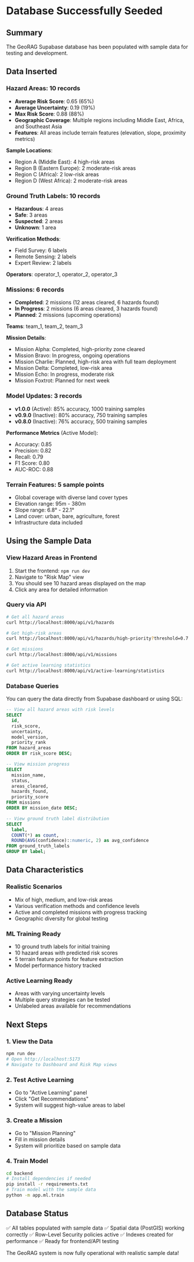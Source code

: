 # Database Successfully Seeded

## Summary

The GeoRAG Supabase database has been populated with sample data for testing and development.

## Data Inserted

### Hazard Areas: 10 records
- **Average Risk Score**: 0.65 (65%)
- **Average Uncertainty**: 0.19 (19%)
- **Max Risk Score**: 0.88 (88%)
- **Geographic Coverage**: Multiple regions including Middle East, Africa, and Southeast Asia
- **Features**: All areas include terrain features (elevation, slope, proximity metrics)

**Sample Locations**:
- Region A (Middle East): 4 high-risk areas
- Region B (Eastern Europe): 2 moderate-risk areas
- Region C (Africa): 2 low-risk areas
- Region D (West Africa): 2 moderate-risk areas

### Ground Truth Labels: 10 records
- **Hazardous**: 4 areas
- **Safe**: 3 areas
- **Suspected**: 2 areas
- **Unknown**: 1 area

**Verification Methods**:
- Field Survey: 6 labels
- Remote Sensing: 2 labels
- Expert Review: 2 labels

**Operators**: operator_1, operator_2, operator_3

### Missions: 6 records
- **Completed**: 2 missions (12 areas cleared, 6 hazards found)
- **In Progress**: 2 missions (6 areas cleared, 3 hazards found)
- **Planned**: 2 missions (upcoming operations)

**Teams**: team_1, team_2, team_3

**Mission Details**:
- Mission Alpha: Completed, high-priority zone cleared
- Mission Bravo: In progress, ongoing operations
- Mission Charlie: Planned, high-risk area with full team deployment
- Mission Delta: Completed, low-risk area
- Mission Echo: In progress, moderate risk
- Mission Foxtrot: Planned for next week

### Model Updates: 3 records
- **v1.0.0** (Active): 85% accuracy, 1000 training samples
- **v0.9.0** (Inactive): 80% accuracy, 750 training samples
- **v0.8.0** (Inactive): 76% accuracy, 500 training samples

**Performance Metrics** (Active Model):
- Accuracy: 0.85
- Precision: 0.82
- Recall: 0.79
- F1 Score: 0.80
- AUC-ROC: 0.88

### Terrain Features: 5 sample points
- Global coverage with diverse land cover types
- Elevation range: 95m - 380m
- Slope range: 6.8° - 22.1°
- Land cover: urban, bare, agriculture, forest
- Infrastructure data included

## Using the Sample Data

### View Hazard Areas in Frontend
1. Start the frontend: `npm run dev`
2. Navigate to "Risk Map" view
3. You should see 10 hazard areas displayed on the map
4. Click any area for detailed information

### Query via API
```bash
# Get all hazard areas
curl http://localhost:8000/api/v1/hazards

# Get high-risk areas
curl http://localhost:8000/api/v1/hazards/high-priority?threshold=0.7

# Get missions
curl http://localhost:8000/api/v1/missions

# Get active learning statistics
curl http://localhost:8000/api/v1/active-learning/statistics
```

### Database Queries
You can query the data directly from Supabase dashboard or using SQL:

```sql
-- View all hazard areas with risk levels
SELECT
  id,
  risk_score,
  uncertainty,
  model_version,
  priority_rank
FROM hazard_areas
ORDER BY risk_score DESC;

-- View mission progress
SELECT
  mission_name,
  status,
  areas_cleared,
  hazards_found,
  priority_score
FROM missions
ORDER BY mission_date DESC;

-- View ground truth label distribution
SELECT
  label,
  COUNT(*) as count,
  ROUND(AVG(confidence)::numeric, 2) as avg_confidence
FROM ground_truth_labels
GROUP BY label;
```

## Data Characteristics

### Realistic Scenarios
- Mix of high, medium, and low-risk areas
- Various verification methods and confidence levels
- Active and completed missions with progress tracking
- Geographic diversity for global testing

### ML Training Ready
- 10 ground truth labels for initial training
- 10 hazard areas with predicted risk scores
- 5 terrain feature points for feature extraction
- Model performance history tracked

### Active Learning Ready
- Areas with varying uncertainty levels
- Multiple query strategies can be tested
- Unlabeled areas available for recommendations

## Next Steps

### 1. View the Data
```bash
npm run dev
# Open http://localhost:5173
# Navigate to Dashboard and Risk Map views
```

### 2. Test Active Learning
- Go to "Active Learning" panel
- Click "Get Recommendations"
- System will suggest high-value areas to label

### 3. Create a Mission
- Go to "Mission Planning"
- Fill in mission details
- System will prioritize based on sample data

### 4. Train Model
```bash
cd backend
# Install dependencies if needed
pip install -r requirements.txt
# Train model with the sample data
python -m app.ml.train
```

## Database Status

✅ All tables populated with sample data
✅ Spatial data (PostGIS) working correctly
✅ Row-Level Security policies active
✅ Indexes created for performance
✅ Ready for frontend/API testing

The GeoRAG system is now fully operational with realistic sample data!
